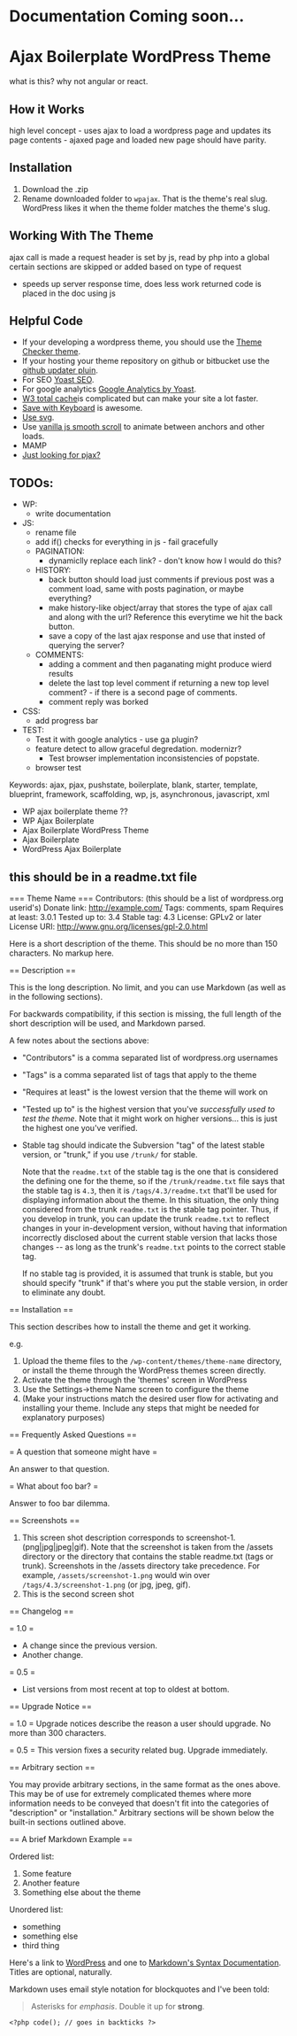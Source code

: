 #  Documentation Coming soon...

#  Ajax Boilerplate WordPress Theme
what is this? why not angular or react.

## How it Works
high level concept - uses ajax to load a wordpress page and updates its page contents - ajaxed page and loaded new page should have parity.

## Installation
1. Download the .zip
2. Rename downloaded folder to `wpajax`. That is the theme's real slug. WordPress likes it when the theme folder matches the theme's slug.

## Working With The Theme
ajax call is made
a request header is set by js, read by php into a global
certain sections are skipped or added based on type of request 
- speeds up server response time, does less work
returned code is placed in the doc using js

## Helpful Code
- If your developing a wordpress theme, you should use the [Theme Checker theme](https://wordpress.org/themes/theme-check/).
- If your hosting your theme repository on github or bitbucket use the [github updater pluin](https://github.com/afragen/github-updater).
- For SEO [Yoast SEO](https://wordpress.org/themes/wordpress-seo/).
- For google analytics [Google Analytics by Yoast](https://wordpress.org/themes/google-analytics-for-wordpress/).
- [W3 total cache](https://wordpress.org/themes/w3-total-cache/)is complicated but can make your site a lot faster.
- [Save with Keyboard](https://wordpress.org/themes/save-with-keyboard/) is awesome.
- [Use svg](https://wordpress.org/themes/svg-support/).
- Use [vanilla js smooth scroll](https://github.com/cferdinandi/smooth-scroll/) to animate between anchors and other loads. 
- MAMP
- [Just looking for pjax?](https://github.com/defunkt/jquery-pjax)

## TODOs:
- WP:
    + write documentation
- JS:
    + rename file
    + add if() checks for everything in js - fail gracefully
    + PAGINATION: 
        * dynamiclly replace each link? - don't know how I would do this?
    + HISTORY:
        * back button should load just comments if previous post was a comment load, same with posts pagination, or maybe everything?
        * make history-like object/array that stores the type of ajax call and along with the url? Reference this everytime we hit the back button.
        * save a copy of the last ajax response and use that insted of querying the server?
    + COMMENTS:
        * adding a comment and then paganating might produce wierd results
        * delete the last top level comment if returning a new top level comment? - if there is a second page of comments.
        * comment reply was borked
- CSS:
    + add progress bar
- TEST:
    + Test it with google analytics - use ga plugin?
    + feature detect to allow graceful degredation. modernizr?
        * Test browser implementation inconsistencies of popstate.
    + browser test
    
Keywords: ajax, pjax, pushstate, boilerplate, blank, starter, template, blueprint, framework, scaffolding, wp, js, asynchronous, javascript, xml
+ WP ajax boilerplate theme ??
+ WP Ajax Boilerplate
+ Ajax Boilerplate WordPress Theme
+ Ajax Boilerplate
+ WordPress Ajax Boilerplate



## this should be in a readme.txt file

=== Theme Name ===
Contributors: (this should be a list of wordpress.org userid's)
Donate link: http://example.com/
Tags: comments, spam
Requires at least: 3.0.1
Tested up to: 3.4
Stable tag: 4.3
License: GPLv2 or later
License URI: http://www.gnu.org/licenses/gpl-2.0.html

Here is a short description of the theme.  This should be no more than 150 characters.  No markup here.

== Description ==

This is the long description.  No limit, and you can use Markdown (as well as in the following sections).

For backwards compatibility, if this section is missing, the full length of the short description will be used, and
Markdown parsed.

A few notes about the sections above:

*   "Contributors" is a comma separated list of wordpress.org usernames
*   "Tags" is a comma separated list of tags that apply to the theme
*   "Requires at least" is the lowest version that the theme will work on
*   "Tested up to" is the highest version that you've *successfully used to test the theme*. Note that it might work on
higher versions... this is just the highest one you've verified.
*   Stable tag should indicate the Subversion "tag" of the latest stable version, or "trunk," if you use `/trunk/` for
stable.

    Note that the `readme.txt` of the stable tag is the one that is considered the defining one for the theme, so
if the `/trunk/readme.txt` file says that the stable tag is `4.3`, then it is `/tags/4.3/readme.txt` that'll be used
for displaying information about the theme.  In this situation, the only thing considered from the trunk `readme.txt`
is the stable tag pointer.  Thus, if you develop in trunk, you can update the trunk `readme.txt` to reflect changes in
your in-development version, without having that information incorrectly disclosed about the current stable version
that lacks those changes -- as long as the trunk's `readme.txt` points to the correct stable tag.

    If no stable tag is provided, it is assumed that trunk is stable, but you should specify "trunk" if that's where
you put the stable version, in order to eliminate any doubt.

== Installation ==

This section describes how to install the theme and get it working.

e.g.

1. Upload the theme files to the `/wp-content/themes/theme-name` directory, or install the theme through the WordPress themes screen directly.
1. Activate the theme through the 'themes' screen in WordPress
1. Use the Settings->theme Name screen to configure the theme
1. (Make your instructions match the desired user flow for activating and installing your theme. Include any steps that might be needed for explanatory purposes)


== Frequently Asked Questions ==

= A question that someone might have =

An answer to that question.

= What about foo bar? =

Answer to foo bar dilemma.

== Screenshots ==

1. This screen shot description corresponds to screenshot-1.(png|jpg|jpeg|gif). Note that the screenshot is taken from
the /assets directory or the directory that contains the stable readme.txt (tags or trunk). Screenshots in the /assets 
directory take precedence. For example, `/assets/screenshot-1.png` would win over `/tags/4.3/screenshot-1.png` 
(or jpg, jpeg, gif).
2. This is the second screen shot

== Changelog ==

= 1.0 =
* A change since the previous version.
* Another change.

= 0.5 =
* List versions from most recent at top to oldest at bottom.

== Upgrade Notice ==

= 1.0 =
Upgrade notices describe the reason a user should upgrade.  No more than 300 characters.

= 0.5 =
This version fixes a security related bug.  Upgrade immediately.

== Arbitrary section ==

You may provide arbitrary sections, in the same format as the ones above.  This may be of use for extremely complicated
themes where more information needs to be conveyed that doesn't fit into the categories of "description" or
"installation."  Arbitrary sections will be shown below the built-in sections outlined above.

== A brief Markdown Example ==

Ordered list:

1. Some feature
1. Another feature
1. Something else about the theme

Unordered list:

* something
* something else
* third thing

Here's a link to [WordPress](http://wordpress.org/ "Your favorite software") and one to [Markdown's Syntax Documentation][markdown syntax].
Titles are optional, naturally.

[markdown syntax]: http://daringfireball.net/projects/markdown/syntax
            "Markdown is what the parser uses to process much of the readme file"

Markdown uses email style notation for blockquotes and I've been told:
> Asterisks for *emphasis*. Double it up  for **strong**.

`<?php code(); // goes in backticks ?>`
